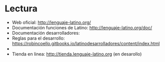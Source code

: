 # Lectura

- Web oficial:  http://lenguaje-latino.org/
- Documentación funciones de Latino:  http://lenguaje-latino.org/doc/ 
- Documentación desarrolladores: 
- Reglas para el desarrollo: https://robincoello.gitbooks.io/latinodesarrolladores/content/index.html
- 
- Tienda en linea: http://tienda.lenguaje-latino.org (en desarollo)

